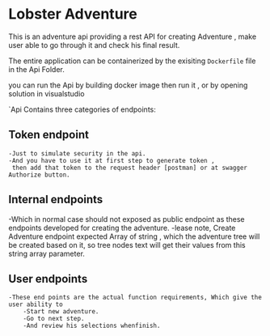 # Lobster Adventure

This is an adventure api providing a rest
API for creating Adventure , make user able to go through it and check his final result.

The entire application can be containerized by the exisiting `Dockerfile` file in the Api Folder.

you can run the Api by building docker image then run it , or by opening solution in visualstudio

`Api Contains three categories of endpoints:

## Token endpoint 

    -Just to simulate security in the api.
    -And you have to use it at first step to generate token ,
     then add that token to the request header [postman] or at swagger Authorize button. 
    
## Internal endpoints 

   -Which in normal case should not exposed as public endpoint as these endpoints developed for creating the adventure.
   -lease note, Create Adventure endpoint expected Array of string , which the adventure tree will be created based on it, so tree nodes text will get their values         from this string array parameter.

## User endpoints

    -These end points are the actual function requirements, Which give the user ability to
        -Start new adventure.
        -Go to next step.
        -And review his selections whenfinish.

